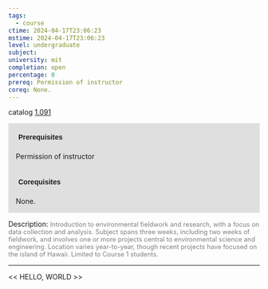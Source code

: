 ```yaml
---
tags:
  - course
ctime: 2024-04-17T23:06:23
mstime: 2024-04-17T23:06:23
level: undergraduate
subject: 
university: mit
completion: open
percentage: 0
prereq: Permission of instructor
coreq: None.
---
```


catalog [1.091](http://student.mit.edu/catalog/m1a.html#1.091)

<span style="display: block; padding: 15px; background-color: rgb(100, 100, 100, 0.2);"><font id="m_prereq224_0" style="display: block; font-family: Arial, sans-serif; font-weight: bold; padding: 5px">Prerequisites</font><br><span id="prereq224_0">Permission of instructor</span></span>
<span style="display: block; padding: 15px; background-color: rgb(100, 100, 100, 0.2);"><font id="m_coreq224_0" style="display: block; font-family: Arial, sans-serif; font-weight: bold; padding: 5px">Corequisites</font><br><span id="coreq224_0">None.</span></span>

<font style="">Description:</font>
<font style="color: grey; font-size: 0.8rem;">Introduction to environmental fieldwork and research, with a focus on data collection and analysis. Subject spans three weeks, including two weeks of fieldwork, and involves one or more projects central to environmental science and engineering. Location varies year-to-year, though recent projects have focused on the island of Hawaii. Limited to Course 1 students.</font>



---

<< HELLO, WORLD >>

